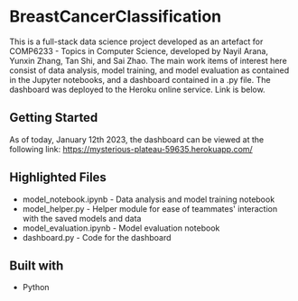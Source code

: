 # BreastCancerClassification

This is a full-stack data science project developed as an artefact for COMP6233 - Topics in Computer Science, developed by Nayil Arana, Yunxin Zhang, Tan Shi, 
and Sai Zhao. The main work items of interest here consist of data analysis, model training, and model evaluation as contained in the Jupyter notebooks, and a dashboard
contained in a .py file. The dashboard was deployed to the Heroku online service. Link is below.

## Getting Started

As of today, January 12th 2023, the dashboard can be viewed at the following link: https://mysterious-plateau-59635.herokuapp.com/

## Highlighted Files

* model_notebook.ipynb - Data analysis and model training notebook
* model_helper.py - Helper module for ease of teammates' interaction with the saved models and data
* model_evaluation.ipynb - Model evaluation notebook
* dashboard.py - Code for the dashboard

## Built with

* Python

